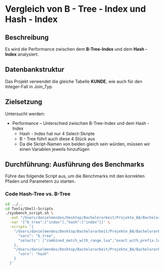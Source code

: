 # Vergleich von B - Tree - Index und Hash - Index

## Beschreibung

Es wird die Performance zwischen dem **B-Tree-Index** und dem **Hash - Index** analysiert.

## Datenbankstruktur

Das Projekt verwendet die gleiche Tabelle **KUNDE**, wie auch für den Integer-Fall in Join_Typ.

## Zielsetzung
Untersucht werden:
- Performance – Unterschied zwischen B-Tree-Index und dem Hash - Index
  - Hash - Index hat nur 4 Select-Skripte
  - B - Tree führt auch diese 4 Stück aus
  - Da die Skript-Namen von beiden gleich sein würden, müssen wir einen Variablen jeweils hinzufügen

## Durchführung: Ausführung des Benchmarks
Führe das folgende Script aus, um die Benchmarks mit den korrekten Pfaden und Parametern zu starten.

### Code Hash-Tree vs. B-Tree
```bash
cd ../..
cd Tools/Shell-Scripts
./sysbench_script.sh \
  -out "/Users/danielmendes/Desktop/Bachelorarbeit/Projekte_BA/Bachelorarbeit_Repo/Projects/Index/Output" \
  -var '{"b_tree":["index"],"hash":["index"]}' \
  -scripts '{
    "/Users/danielmendes/Desktop/Bachelorarbeit/Projekte_BA/Bachelorarbeit_Repo/Projects/Index/B_Tree/Scripts/query_differences": {
      "vars": "b_tree",
      "selects": ["combined_match_with_range.lua","exact_with_prefix.lua","full_match.lua","leftmost_prefix.lua"]
    },
    "/Users/danielmendes/Desktop/Bachelorarbeit/Projekte_BA/Bachelorarbeit_Repo/Projects/Index/Hash/Scripts/query_differences": {
      "vars": "hash"
    }
  }'
```
